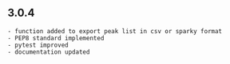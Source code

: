 3.0.4
------

    - function added to export peak list in csv or sparky format
    - PEP8 standard implemented
    - pytest improved
    - documentation updated

